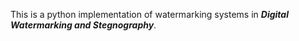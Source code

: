 This is a python implementation of watermarking systems in ***Digital Watermarking and Stegnography***.